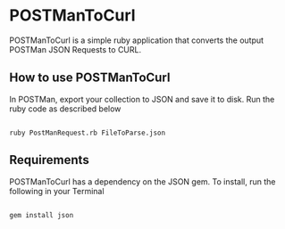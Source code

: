 POSTManToCurl
=============

POSTManToCurl is a simple ruby application that converts the output POSTMan JSON Requests to CURL.

How to use POSTManToCurl
------------------------

In POSTMan, export your collection to JSON and save it to disk. Run the ruby code as described below

<code>
ruby PostManRequest.rb FileToParse.json
</code>


Requirements
------------

POSTManToCurl has a dependency on the JSON gem. To install, run the following in your Terminal

<code>
gem install json
</code>

